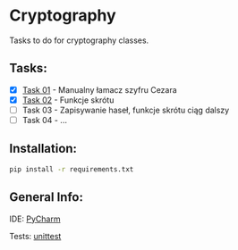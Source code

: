 # Cryptography
Tasks to do for cryptography classes.
## Tasks:
- [x] [Task 01](https://github.com/Shepard701/Cryptography/tree/main/Task_01_Caesar_Cipher) - Manualny łamacz szyfru Cezara
- [x] [Task 02](https://github.com/Shepard701/Cryptography/tree/main/Task_02_Hash_Functions) - Funkcje skrótu
- [ ] Task 03 - Zapisywanie haseł, funkcje skrótu ciąg dalszy
- [ ] Task 04 - ...
## Installation:
```bash
pip install -r requirements.txt
```
## General Info:
IDE: [PyCharm](https://www.jetbrains.com/pycharm)

Tests: [unittest](https://docs.python.org/3/library/unittest.html)